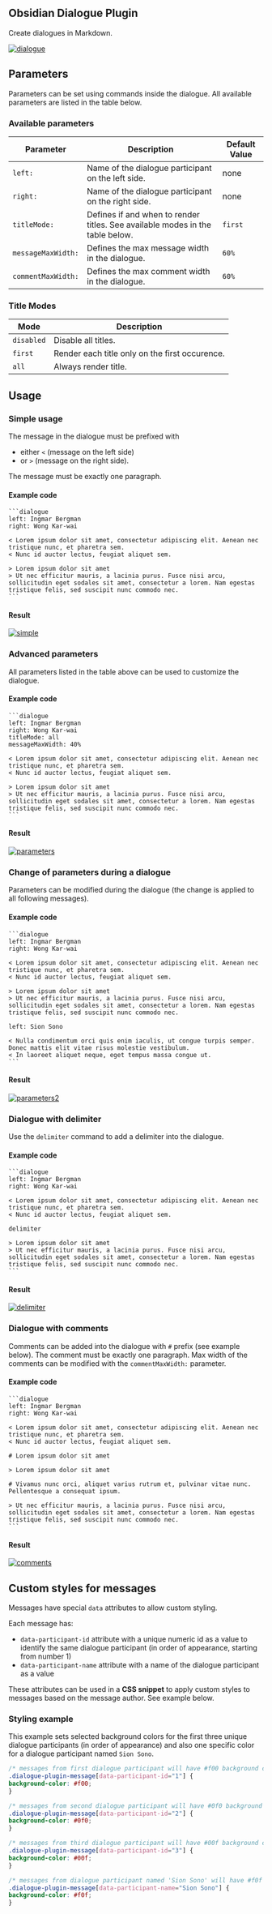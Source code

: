## Obsidian Dialogue Plugin

Create dialogues in Markdown.

[![dialogue](https://raw.githubusercontent.com/holubj/obsidian-dialogue-plugin/master/images/dialogue.png)](https://raw.githubusercontent.com/holubj/obsidian-dialogue-plugin/master/images/dialogue.png)

## Parameters

Parameters can be set using commands inside the dialogue. All available parameters are listed in the table below.

### Available parameters

| Parameter | Description | Default Value |
| --- | --- | --- |
| `left:` | Name of the dialogue participant on the left side. | none |
| `right:` | Name of the dialogue participant on the right side. | none |
| `titleMode:` | Defines if and when to render titles. See available modes in the table below. | `first` |
| `messageMaxWidth:` | Defines the max message width in the dialogue. | `60%` |
| `commentMaxWidth:` | Defines the max comment width in the dialogue. | `60%` |

### Title Modes

| Mode | Description |
| --- | --- |
| `disabled` | Disable all titles. |
| `first` | Render each title only on the first occurence. |
| `all` | Always render title. |

## Usage

### Simple usage

The message in the dialogue must be prefixed with

-   either `<` (message on the left side)
-   or `>` (message on the right side).

The message must be exactly one paragraph.

#### Example code

````
```dialogue
left: Ingmar Bergman
right: Wong Kar-wai

< Lorem ipsum dolor sit amet, consectetur adipiscing elit. Aenean nec tristique nunc, et pharetra sem.
< Nunc id auctor lectus, feugiat aliquet sem.

> Lorem ipsum dolor sit amet
> Ut nec efficitur mauris, a lacinia purus. Fusce nisi arcu, sollicitudin eget sodales sit amet, consectetur a lorem. Nam egestas tristique felis, sed suscipit nunc commodo nec.
```
````

#### Result

[![simple](https://raw.githubusercontent.com/holubj/obsidian-dialogue-plugin/master/images/simple.png)](https://raw.githubusercontent.com/holubj/obsidian-dialogue-plugin/master/images/simple.png)

### Advanced parameters

All parameters listed in the table above can be used to customize the dialogue.

#### Example code

````
```dialogue
left: Ingmar Bergman
right: Wong Kar-wai
titleMode: all
messageMaxWidth: 40%

< Lorem ipsum dolor sit amet, consectetur adipiscing elit. Aenean nec tristique nunc, et pharetra sem.
< Nunc id auctor lectus, feugiat aliquet sem.

> Lorem ipsum dolor sit amet
> Ut nec efficitur mauris, a lacinia purus. Fusce nisi arcu, sollicitudin eget sodales sit amet, consectetur a lorem. Nam egestas tristique felis, sed suscipit nunc commodo nec.
```
````

#### Result

[![parameters](https://raw.githubusercontent.com/holubj/obsidian-dialogue-plugin/master/images/parameters.png)](https://raw.githubusercontent.com/holubj/obsidian-dialogue-plugin/master/images/parameters.png)

### Change of parameters during a dialogue

Parameters can be modified during the dialogue (the change is applied to all following messages).

#### Example code

````
```dialogue
left: Ingmar Bergman
right: Wong Kar-wai

< Lorem ipsum dolor sit amet, consectetur adipiscing elit. Aenean nec tristique nunc, et pharetra sem.
< Nunc id auctor lectus, feugiat aliquet sem.

> Lorem ipsum dolor sit amet
> Ut nec efficitur mauris, a lacinia purus. Fusce nisi arcu, sollicitudin eget sodales sit amet, consectetur a lorem. Nam egestas tristique felis, sed suscipit nunc commodo nec.

left: Sion Sono

< Nulla condimentum orci quis enim iaculis, ut congue turpis semper. Donec mattis elit vitae risus molestie vestibulum.
< In laoreet aliquet neque, eget tempus massa congue ut.
```
````

#### Result

[![parameters2](https://raw.githubusercontent.com/holubj/obsidian-dialogue-plugin/master/images/parameters2.png)](https://raw.githubusercontent.com/holubj/obsidian-dialogue-plugin/master/images/parameters2.png)

### Dialogue with delimiter

Use the `delimiter` command to add a delimiter into the dialogue.

#### Example code

````
```dialogue
left: Ingmar Bergman
right: Wong Kar-wai

< Lorem ipsum dolor sit amet, consectetur adipiscing elit. Aenean nec tristique nunc, et pharetra sem.
< Nunc id auctor lectus, feugiat aliquet sem.

delimiter

> Lorem ipsum dolor sit amet
> Ut nec efficitur mauris, a lacinia purus. Fusce nisi arcu, sollicitudin eget sodales sit amet, consectetur a lorem. Nam egestas tristique felis, sed suscipit nunc commodo nec.
```
````

#### Result

[![delimiter](https://raw.githubusercontent.com/holubj/obsidian-dialogue-plugin/master/images/delimiter.png)](https://raw.githubusercontent.com/holubj/obsidian-dialogue-plugin/master/images/delimiter.png)

### Dialogue with comments

Comments can be added into the dialogue with `#` prefix (see example below). The comment must be exactly one paragraph. Max width of the comments can be modified with the `commentMaxWidth:` parameter.

#### Example code

````
```dialogue
left: Ingmar Bergman
right: Wong Kar-wai

< Lorem ipsum dolor sit amet, consectetur adipiscing elit. Aenean nec tristique nunc, et pharetra sem.
< Nunc id auctor lectus, feugiat aliquet sem.

# Lorem ipsum dolor sit amet

> Lorem ipsum dolor sit amet

# Vivamus nunc orci, aliquet varius rutrum et, pulvinar vitae nunc. Pellentesque a consequat ipsum.

> Ut nec efficitur mauris, a lacinia purus. Fusce nisi arcu, sollicitudin eget sodales sit amet, consectetur a lorem. Nam egestas tristique felis, sed suscipit nunc commodo nec.
```
````

#### Result

[![comments](https://raw.githubusercontent.com/holubj/obsidian-dialogue-plugin/master/images/comments.png)](https://raw.githubusercontent.com/holubj/obsidian-dialogue-plugin/master/images/comments.png)

## Custom styles for messages

Messages have special `data` attributes to allow custom styling.

Each message has:

-   `data-participant-id` attribute with a unique numeric id as a value to identify the same dialogue participant (in order of appearance, starting from number 1)
-   `data-participant-name` attribute with a name of the dialogue participant as a value

These attributes can be used in a **CSS snippet** to apply custom styles to messages based on the message author. See example below.

### Styling example

This example sets selected background colors for the first three unique dialogue participants (in order of appearance) and also one specific color for a dialogue participant named `Sion Sono`.

```css
/* messages from first dialogue participant will have #f00 background color */
.dialogue-plugin-message[data-participant-id="1"] {
background-color: #f00;
}

/* messages from second dialogue participant will have #0f0 background color */
.dialogue-plugin-message[data-participant-id="2"] {
background-color: #0f0;
}

/* messages from third dialogue participant will have #00f background color */
.dialogue-plugin-message[data-participant-id="3"] {
background-color: #00f;
}

/* messages from dialogue participant named 'Sion Sono' will have #f0f background color */
.dialogue-plugin-message[data-participant-name="Sion Sono"] {
background-color: #f0f;
}
```
